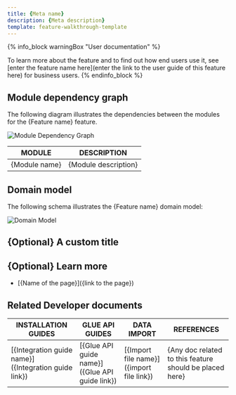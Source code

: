 ```yaml
---
title: {Meta name}
description: {Meta description}
template: feature-walkthrough-template
---
```


<!--- Feature summary. Short and precise explanation of what the feature brings in terms of functionality.
-->


<!--- Feel free to drop the following part if the User doc is not yet published-->
{% info_block warningBox "User documentation" %}

To learn more about the feature and to find out how end users use it, see [enter the feature name here](enter the link to the user guide of this feature here) for business users.
{% endinfo_block %} 

## Module dependency graph

The following diagram illustrates the dependencies between the modules for the {Feature name} feature. 

![Module Dependency Graph](https://confluence-connect.gliffy.net/embed/image/1789259c-a652-4e9c-a1ad-d5f598de43f6.png?utm_medium=live&utm_source=custom)
<!--
Diagram content:
    -The module dependency graph SHOULD contain all the modules that are specified in the feature  (don't confuse with the module in the epic)
    - The module dependency graph MAY contain other module that might be useful or required to show
Diagram styles:
    - The diagram SHOULD be drown with the same style as the example in this doc
    - Use the same distance between boxes, the same colors, the same size of the boxes
Table content:
    - The table that goes after diagram SHOULD contain all the modules that are present on the diagram
    - The table should provide the role each module plays in this feature
-->
| MODULE     | DESCRIPTION                |
|------------|----------------------------|
| {Module name} | {Module description}    |

## Domain model

The following schema illustrates the {Feature name} domain model:

<!--
- Domain model SHOULD contain all the entities that were adjusted or introduced by the feature.
- All the new connections SHOULD also be shown and highlighted properly 
- Make sure to follow the same style as in the example
-->
![Domain Model](https://confluence-connect.gliffy.net/embed/image/8b8e20ec-f509-4117-827d-983dc9dc03f8.png?utm_medium=live&utm_source=custom)

## {Optional} A custom title
<!--
- Here you CAN cover the features technical topic in more details, if needed.
- A diagram SHOULD be placed to make the content easier to grasp
-->

## {Optional} Learn more
<!-- Should contain links to the nested docs, in case the feature is split into multiple subdocuments-->
- [{Name of the page}]({link to the page})


## Related Developer documents
<!-- Usually filled by a technical writer. You can omit this part -->

|INSTALLATION GUIDES  |GLUE API GUIDES  |DATA IMPORT  | REFERENCES  |
|---------|---------|---------|--------|
| [{Integration guide name}]({Integration guide link})          | [{Glue API guide name}]({Glue API guide link})          | [{Import file name}]({import file link})           | {Any doc related to this feature should be placed here}  |